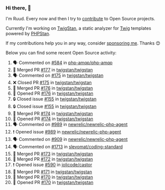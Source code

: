 ### Hi there, 👋

I'm Ruud. Every now and then I try to [contribute](https://github.com/pulls?q=+is%3Apr+author%3Aruudk+archived%3Afalse+is%3Apublic+) to Open Source projects.

Currently I'm working on [TwigStan](https://github.com/twigstan), a static analyzer for [Twig](https://twig.symfony.com/) templates powered by [PHPStan](https://phpstan.org/).

If my contributions help you in any way, consider [sponsoring me](https://github.com/sponsors/ruudk). Thanks 😊

Below you can find some recent Open Source activity:

<!--START_SECTION:activity-->
1. 🗣 Commented on [#584](https://github.com/php-amqp/php-amqp/pull/584#issuecomment-2538576401) in [php-amqp/php-amqp](https://github.com/php-amqp/php-amqp)
2. 🎉 Merged PR [#177](https://github.com/twigstan/twigstan/pull/177) in [twigstan/twigstan](https://github.com/twigstan/twigstan)
3. 🗣 Commented on [#175](https://github.com/twigstan/twigstan/pull/175#issuecomment-2534266001) in [twigstan/twigstan](https://github.com/twigstan/twigstan)
4. ❌ Closed PR [#175](https://github.com/twigstan/twigstan/pull/175) in [twigstan/twigstan](https://github.com/twigstan/twigstan)
5. 🎉 Merged PR [#176](https://github.com/twigstan/twigstan/pull/176) in [twigstan/twigstan](https://github.com/twigstan/twigstan)
6. 💪 Opened PR [#176](https://github.com/twigstan/twigstan/pull/176) in [twigstan/twigstan](https://github.com/twigstan/twigstan)
7. 🔒 Closed issue [#155](https://github.com/twigstan/twigstan/issues/155) in [twigstan/twigstan](https://github.com/twigstan/twigstan)
8. 🔒 Closed issue [#155](https://github.com/twigstan/twigstan/issues/155) in [twigstan/twigstan](https://github.com/twigstan/twigstan)
9. 🎉 Merged PR [#174](https://github.com/twigstan/twigstan/pull/174) in [twigstan/twigstan](https://github.com/twigstan/twigstan)
10. 💪 Opened PR [#174](https://github.com/twigstan/twigstan/pull/174) in [twigstan/twigstan](https://github.com/twigstan/twigstan)
11. 🗣 Commented on [#989](https://github.com/newrelic/newrelic-php-agent/issues/989#issuecomment-2527248004) in [newrelic/newrelic-php-agent](https://github.com/newrelic/newrelic-php-agent)
12. ❗ Opened issue [#989](https://github.com/newrelic/newrelic-php-agent/issues/989) in [newrelic/newrelic-php-agent](https://github.com/newrelic/newrelic-php-agent)
13. 🗣 Commented on [#909](https://github.com/newrelic/newrelic-php-agent/issues/909#issuecomment-2523145099) in [newrelic/newrelic-php-agent](https://github.com/newrelic/newrelic-php-agent)
14. 🗣 Commented on [#1713](https://github.com/slevomat/coding-standard/issues/1713#issuecomment-2522732793) in [slevomat/coding-standard](https://github.com/slevomat/coding-standard)
15. 🎉 Merged PR [#173](https://github.com/twigstan/twigstan/pull/173) in [twigstan/twigstan](https://github.com/twigstan/twigstan)
16. 🎉 Merged PR [#172](https://github.com/twigstan/twigstan/pull/172) in [twigstan/twigstan](https://github.com/twigstan/twigstan)
17. ❗ Opened issue [#590](https://github.com/jolicode/castor/issues/590) in [jolicode/castor](https://github.com/jolicode/castor)
18. 🎉 Merged PR [#171](https://github.com/twigstan/twigstan/pull/171) in [twigstan/twigstan](https://github.com/twigstan/twigstan)
19. 🎉 Merged PR [#170](https://github.com/twigstan/twigstan/pull/170) in [twigstan/twigstan](https://github.com/twigstan/twigstan)
20. 💪 Opened PR [#170](https://github.com/twigstan/twigstan/pull/170) in [twigstan/twigstan](https://github.com/twigstan/twigstan)
<!--END_SECTION:activity-->

